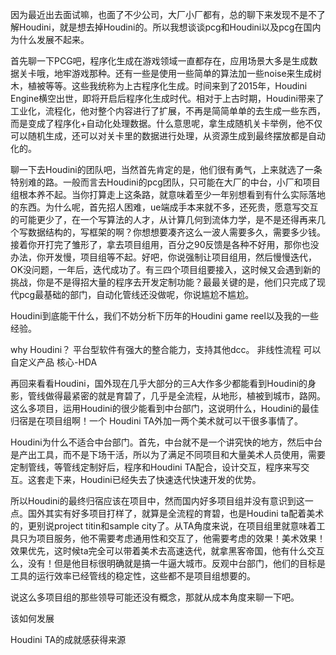 
因为最近出去面试嘛，也面了不少公司，大厂小厂都有，总的聊下来发现不是不了解Houdini，就是想去掉Houdini的。所以我想谈谈pcg和Houdini以及pcg在国内为什么发展不起来。

首先聊一下PCG吧，程序化生成在游戏领域一直都存在，应用场景大多是生成数据关卡哦，地牢游戏那种。还有一些是使用一些简单的算法加一些noise来生成树木，植被等等。这些我统称为上古程序化生成。时间来到了2015年，Houdini Engine横空出世，即将开启后程序化生成时代。相对于上古时期，Houdini带来了工业化，流程化，他对整个内容进行了扩展，不再是简简单单的去生成一些东西，而是变成了程序化+自动化处理数据。什么意思呢，拿生成随机关卡举例，他不仅可以随机生成，还可以对关卡里的数据进行处理，从资源生成到最终摆放都是自动化的。

聊一下去Houdini的团队吧，当然首先肯定的是，他们很有勇气，上来就选了一条特别难的路。一般而言去Houdini的pcg团队，只可能在大厂的中台，小厂和项目组根本养不起。当你打算走上这条路，就意味着至少一年别想看到有什么实际落地的东西。为什么呢，首先招人困难，ue端成手本来就不多，还死贵，愿意写交互的可能更少了，在一个写算法的人才，从计算几何到流体力学，是不是还得再来几个写数据结构的，写框架的啊？你想想要凑齐这么一波人需要多久，需要多少钱。接着你开打完了雏形了，拿去项目组用，百分之90反馈是各种不好用，那你也没办法，你开发慢，项目组等不起。好吧，你说强制让项目组用，然后慢慢迭代，OK没问题，一年后，迭代成功了。有三四个项目组要接入，这时候又会遇到新的挑战，你是不是得招大量的程序去开发定制功能？最最关键的是，他们只完成了现代pcg最基础的部门，自动化管线还没做呢，你说尴尬不尴尬。

Houdini到底能干什么，我们不妨分析下历年的Houdini game reel以及我的一些经验。

why Houdini？
平台型软件有强大的整合能力，支持其他dcc。
非线性流程
可以自定义产品
核心-HDA



再回来看看Houdini，国外现在几乎大部分的三A大作多少都能看到Houdini的身影，管线做得最紧密的就是育碧了，几乎是全流程，从地形，植被到城市，路网。这么多项目，运用Houdini的很少能看到中台部门，这说明什么，Houdini的最佳归宿是在项目组啊！一个 Houdini TA外加一两个美术就可以干很多事情了。

Houdini为什么不适合中台部门。首先，中台就不是一个讲究快的地方，然后中台是产出工具，而不是下场干活，所以为了满足不同项目和大量美术人员使用，需要定制管线，等管线定制好后，程序和Houdini TA配合，设计交互，程序来写交互。这套走下来，Houdini已经失去了快速迭代快速开发的优势。

所以Houdini的最终归宿应该在项目中，然而国内好多项目组并没有意识到这一点。国外其实有好多项目打样了，就算是全流程的育碧，也是Houdini ta配着美术的，更别说project titin和sample city了。从TA角度来说，在项目组里就意味着工具只为项目服务，他不需要考虑通用性和交互了，他需要考虑的效果！美术效果！效果优先，这时候ta完全可以带着美术去高速迭代，就拿黑客帝国，他有什么交互么，没有！但是他目标很明确就是搞一牛逼大城市。反观中台部门，他们的目标是工具的运行效率已经管线的稳定性，这些都不是项目组想要的。

说这么多项目组的那些领导可能还没有概念，那就从成本角度来聊一下吧。

该如何发展

Houdini TA的成就感获得来源


